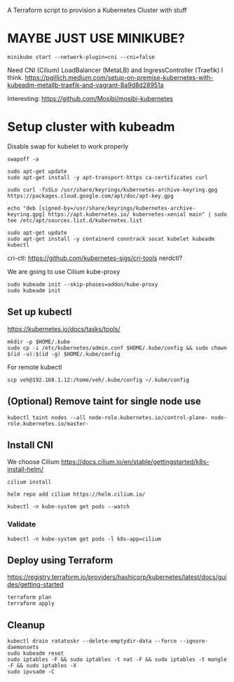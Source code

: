 A Terraform script to provision a Kubernetes Cluster with stuff


# MAYBE JUST USE MINIKUBE?

```
minikube start --network-plugin=cni --cni=false
```

Need CNI (Cilium) LoadBalancer (MetaLB) and IngressController (Traefik) I think.
https://pgillich.medium.com/setup-on-premise-kubernetes-with-kubeadm-metallb-traefik-and-vagrant-8a9d8d28951a

Interesting: https://github.com/Mosibi/mosibi-kubernetes

# Setup cluster with kubeadm

Disable swap for kubelet to work properly
```shell
swapoff -a
```

```shell
sudo apt-get update
sudo apt-get install -y apt-transport-https ca-certificates curl

sudo curl -fsSLo /usr/share/keyrings/kubernetes-archive-keyring.gpg https://packages.cloud.google.com/apt/doc/apt-key.gpg

echo "deb [signed-by=/usr/share/keyrings/kubernetes-archive-keyring.gpg] https://apt.kubernetes.io/ kubernetes-xenial main" | sudo tee /etc/apt/sources.list.d/kubernetes.list

sudo apt-get update
sudo apt-get install -y containerd conntrack socat kubelet kubeadm kubectl 
```

cri-ctl: https://github.com/kubernetes-sigs/cri-tools
nerdctl?


We are going to use Cilium kube-proxy
```shell
sudo kubeadm init --skip-phases=addon/kube-proxy
sudo kubeadm init 
```

## Set up kubectl
https://kubernetes.io/docs/tasks/tools/

```shell
mkdir -p $HOME/.kube
sudo cp -i /etc/kubernetes/admin.conf $HOME/.kube/config && sudo chown $(id -u):$(id -g) $HOME/.kube/config
```

For remote kubectl
```shell
scp veh@192.168.1.12:/home/veh/.kube/config ~/.kube/config
```

## (Optional) Remove taint for single node use
```shell
kubectl taint nodes --all node-role.kubernetes.io/control-plane- node-role.kubernetes.io/master-
```

## Install CNI
We choose Cilium
https://docs.cilium.io/en/stable/gettingstarted/k8s-install-helm/

```shell
cilium install
```

```shell
helm repo add cilium https://helm.cilium.io/
```

```shell
kubectl -n kube-system get pods --watch
```

### Validate
```shell
kubectl -n kube-system get pods -l k8s-app=cilium
```

## Deploy using Terraform
https://registry.terraform.io/providers/hashicorp/kubernetes/latest/docs/guides/getting-started
```shell
terraform plan 
terraform apply
```

## Cleanup
```shell
kubectl drain ratatoskr --delete-emptydir-data --force --ignore-daemonsets
sudo kubeadm reset
sudo iptables -F && sudo iptables -t nat -F && sudo iptables -t mangle -F && sudo iptables -X
sudo ipvsadm -C
```